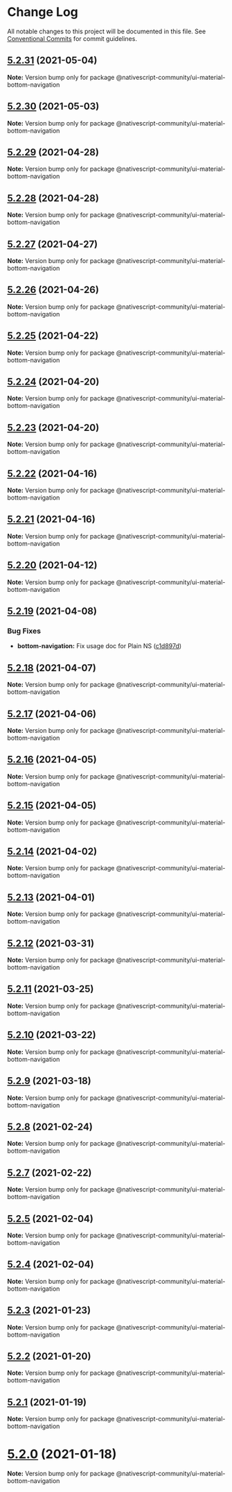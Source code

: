 # Change Log

All notable changes to this project will be documented in this file.
See [Conventional Commits](https://conventionalcommits.org) for commit guidelines.

## [5.2.31](https://github.com/nativescript-community/ui-material-components/tree/master/packages/bottom-navigation/compare/v5.2.30...v5.2.31) (2021-05-04)

**Note:** Version bump only for package @nativescript-community/ui-material-bottom-navigation





## [5.2.30](https://github.com/nativescript-community/ui-material-components/tree/master/packages/bottom-navigation/compare/v5.2.29...v5.2.30) (2021-05-03)

**Note:** Version bump only for package @nativescript-community/ui-material-bottom-navigation





## [5.2.29](https://github.com/nativescript-community/ui-material-components/tree/master/packages/bottom-navigation/compare/v5.2.28...v5.2.29) (2021-04-28)

**Note:** Version bump only for package @nativescript-community/ui-material-bottom-navigation





## [5.2.28](https://github.com/nativescript-community/ui-material-components/tree/master/packages/bottom-navigation/compare/v5.2.27...v5.2.28) (2021-04-28)

**Note:** Version bump only for package @nativescript-community/ui-material-bottom-navigation





## [5.2.27](https://github.com/nativescript-community/ui-material-components/tree/master/packages/bottom-navigation/compare/v5.2.26...v5.2.27) (2021-04-27)

**Note:** Version bump only for package @nativescript-community/ui-material-bottom-navigation





## [5.2.26](https://github.com/nativescript-community/ui-material-components/tree/master/packages/bottom-navigation/compare/v5.2.25...v5.2.26) (2021-04-26)

**Note:** Version bump only for package @nativescript-community/ui-material-bottom-navigation





## [5.2.25](https://github.com/nativescript-community/ui-material-components/tree/master/packages/bottom-navigation/compare/v5.2.24...v5.2.25) (2021-04-22)

**Note:** Version bump only for package @nativescript-community/ui-material-bottom-navigation





## [5.2.24](https://github.com/nativescript-community/ui-material-components/tree/master/packages/bottom-navigation/compare/v5.2.23...v5.2.24) (2021-04-20)

**Note:** Version bump only for package @nativescript-community/ui-material-bottom-navigation





## [5.2.23](https://github.com/nativescript-community/ui-material-components/tree/master/packages/bottom-navigation/compare/v5.2.22...v5.2.23) (2021-04-20)

**Note:** Version bump only for package @nativescript-community/ui-material-bottom-navigation





## [5.2.22](https://github.com/nativescript-community/ui-material-components/tree/master/packages/bottom-navigation/compare/v5.2.21...v5.2.22) (2021-04-16)

**Note:** Version bump only for package @nativescript-community/ui-material-bottom-navigation





## [5.2.21](https://github.com/nativescript-community/ui-material-components/tree/master/packages/bottom-navigation/compare/v5.2.20...v5.2.21) (2021-04-16)

**Note:** Version bump only for package @nativescript-community/ui-material-bottom-navigation





## [5.2.20](https://github.com/nativescript-community/ui-material-components/tree/master/packages/bottom-navigation/compare/v5.2.19...v5.2.20) (2021-04-12)

**Note:** Version bump only for package @nativescript-community/ui-material-bottom-navigation





## [5.2.19](https://github.com/nativescript-community/ui-material-components/tree/master/packages/bottom-navigation/compare/v5.2.18...v5.2.19) (2021-04-08)


### Bug Fixes

* **bottom-navigation:** Fix usage doc for Plain NS ([c1d897d](https://github.com/nativescript-community/ui-material-components/tree/master/packages/bottom-navigation/commit/c1d897d4db3e1084bbfe5eb43befd3cc1fd17ecf))





## [5.2.18](https://github.com/nativescript-community/ui-material-components/tree/master/packages/bottom-navigation/compare/v5.2.17...v5.2.18) (2021-04-07)

**Note:** Version bump only for package @nativescript-community/ui-material-bottom-navigation





## [5.2.17](https://github.com/nativescript-community/ui-material-components/tree/master/packages/bottom-navigation/compare/v5.2.16...v5.2.17) (2021-04-06)

**Note:** Version bump only for package @nativescript-community/ui-material-bottom-navigation





## [5.2.16](https://github.com/nativescript-community/ui-material-components/tree/master/packages/bottom-navigation/compare/v5.2.15...v5.2.16) (2021-04-05)

**Note:** Version bump only for package @nativescript-community/ui-material-bottom-navigation





## [5.2.15](https://github.com/nativescript-community/ui-material-components/tree/master/packages/bottom-navigation/compare/v5.2.14...v5.2.15) (2021-04-05)

**Note:** Version bump only for package @nativescript-community/ui-material-bottom-navigation





## [5.2.14](https://github.com/nativescript-community/ui-material-components/tree/master/packages/bottom-navigation/compare/v5.2.13...v5.2.14) (2021-04-02)

**Note:** Version bump only for package @nativescript-community/ui-material-bottom-navigation





## [5.2.13](https://github.com/nativescript-community/ui-material-components/tree/master/packages/bottom-navigation/compare/v5.2.12...v5.2.13) (2021-04-01)

**Note:** Version bump only for package @nativescript-community/ui-material-bottom-navigation





## [5.2.12](https://github.com/nativescript-community/ui-material-components/tree/master/packages/bottom-navigation/compare/v5.2.11...v5.2.12) (2021-03-31)

**Note:** Version bump only for package @nativescript-community/ui-material-bottom-navigation





## [5.2.11](https://github.com/nativescript-community/ui-material-components/tree/master/packages/bottom-navigation/compare/v5.2.10...v5.2.11) (2021-03-25)

**Note:** Version bump only for package @nativescript-community/ui-material-bottom-navigation





## [5.2.10](https://github.com/nativescript-community/ui-material-components/tree/master/packages/bottom-navigation/compare/v5.2.9...v5.2.10) (2021-03-22)

**Note:** Version bump only for package @nativescript-community/ui-material-bottom-navigation





## [5.2.9](https://github.com/nativescript-community/ui-material-components/tree/master/packages/bottom-navigation/compare/v5.2.8...v5.2.9) (2021-03-18)

**Note:** Version bump only for package @nativescript-community/ui-material-bottom-navigation





## [5.2.8](https://github.com/nativescript-community/ui-material-components/tree/master/packages/bottom-navigation/compare/v5.2.7...v5.2.8) (2021-02-24)

**Note:** Version bump only for package @nativescript-community/ui-material-bottom-navigation





## [5.2.7](https://github.com/nativescript-community/ui-material-components/tree/master/packages/bottom-navigation/compare/v5.2.6...v5.2.7) (2021-02-22)

**Note:** Version bump only for package @nativescript-community/ui-material-bottom-navigation





## [5.2.5](https://github.com/nativescript-community/ui-material-components/tree/master/packages/bottom-navigation/compare/v5.2.4...v5.2.5) (2021-02-04)

**Note:** Version bump only for package @nativescript-community/ui-material-bottom-navigation





## [5.2.4](https://github.com/nativescript-community/ui-material-components/tree/master/packages/bottom-navigation/compare/v5.2.3...v5.2.4) (2021-02-04)

**Note:** Version bump only for package @nativescript-community/ui-material-bottom-navigation





## [5.2.3](https://github.com/nativescript-community/ui-material-components/tree/master/packages/bottom-navigation/compare/v5.2.2...v5.2.3) (2021-01-23)

**Note:** Version bump only for package @nativescript-community/ui-material-bottom-navigation





## [5.2.2](https://github.com/nativescript-community/ui-material-components/tree/master/packages/bottom-navigation/compare/v5.2.1...v5.2.2) (2021-01-20)

**Note:** Version bump only for package @nativescript-community/ui-material-bottom-navigation





## [5.2.1](https://github.com/nativescript-community/ui-material-components/tree/master/packages/bottom-navigation/compare/v5.2.0...v5.2.1) (2021-01-19)

**Note:** Version bump only for package @nativescript-community/ui-material-bottom-navigation





# [5.2.0](https://github.com/nativescript-community/ui-material-components/tree/master/packages/bottom-navigation/compare/v5.1.16...v5.2.0) (2021-01-18)

**Note:** Version bump only for package @nativescript-community/ui-material-bottom-navigation
